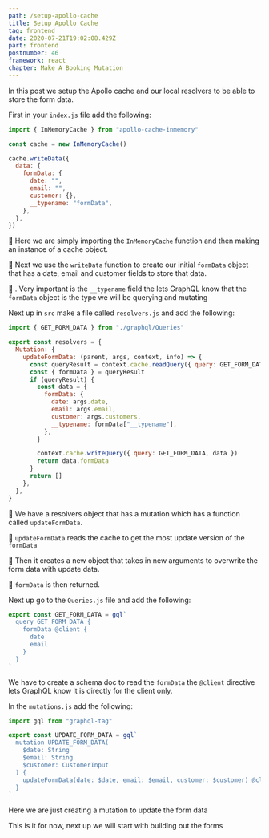 ```yaml
---
path: /setup-apollo-cache
title: Setup Apollo Cache
tag: frontend
date: 2020-07-21T19:02:08.429Z
part: frontend
postnumber: 46
framework: react
chapter: Make A Booking Mutation
---
```


In this post we setup the Apollo cache and our local resolvers to be able to store the form data.

First in your `index.js` file add the following:

```javascript
import { InMemoryCache } from "apollo-cache-inmemory"

const cache = new InMemoryCache()

cache.writeData({
  data: {
    formData: {
      date: "",
      email: "",
      customer: {},
      __typename: "formData",
    },
  },
})
```

🍗 Here we are simply importing the `InMemoryCache` function and then making an instance of a cache object.

🍗 Next we use the `writeData` function to create our initial `formData` object that has a date, email and customer fields to store that data.

🍗 . Very important is the `__typename` field the lets GraphQL know that the `formData` object is the type we will be querying and mutating

Next up in `src` make a file called `resolvers.js` and add the following:

```javascript
import { GET_FORM_DATA } from "./graphql/Queries"

export const resolvers = {
  Mutation: {
    updateFormData: (parent, args, context, info) => {
      const queryResult = context.cache.readQuery({ query: GET_FORM_DATA })
      const { formData } = queryResult
      if (queryResult) {
        const data = {
          formData: {
            date: args.date,
            email: args.email,
            customer: args.customers,
            __typename: formData["__typename"],
          },
        }

        context.cache.writeQuery({ query: GET_FORM_DATA, data })
        return data.formData
      }
      return []
    },
  },
}
```

🍗 We have a resolvers object that has a mutation which has a function called `updateFormData`.

🍗 `updateFormData` reads the cache to get the most update version of the `formData`

🍗 Then it creates a new object that takes in new arguments to overwrite the form data with update data.

🍗 `formData` is then returned.

Next up go to the `Queries.js` file and add the following:

```javascript
export const GET_FORM_DATA = gql`
  query GET_FORM_DATA {
    formData @client {
      date
      email
    }
  }
`
```

We have to create a schema doc to read the `formData` the `@client` directive lets GraphQL know it is directly for the client only.

In the `mutations.js` add the following:

```javascript
import gql from "graphql-tag"

export const UPDATE_FORM_DATA = gql`
  mutation UPDATE_FORM_DATA(
    $date: String
    $email: String
    $customer: CustomerInput
  ) {
    updateFormData(date: $date, email: $email, customer: $customer) @client
  }
`
```

Here we are just creating a mutation to update the form data

This is it for now, next up we will start with building out the forms
